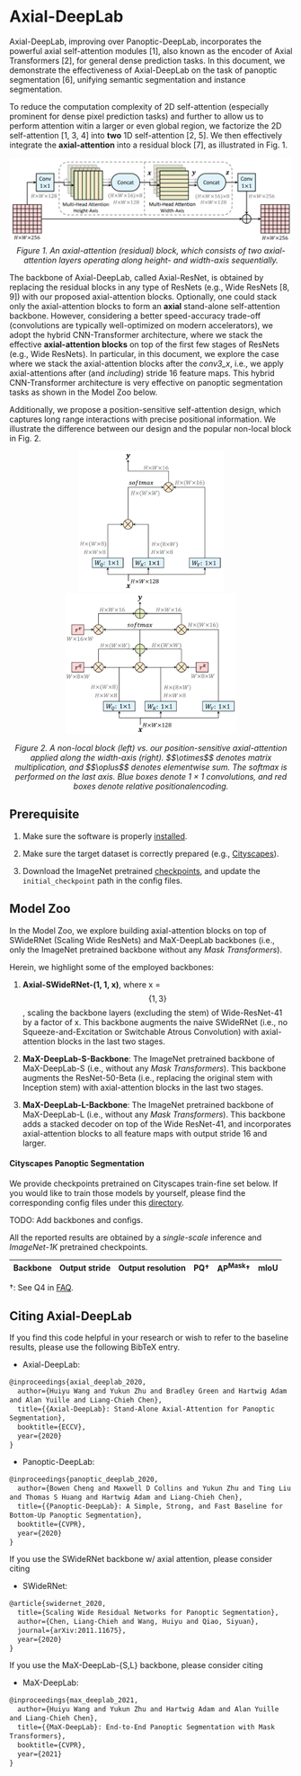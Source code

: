 # Axial-DeepLab

Axial-DeepLab, improving over Panoptic-DeepLab, incorporates the powerful
axial self-attention modules [1], also known as the encoder of Axial
Transformers [2], for general dense prediction tasks. In this document,
we demonstrate the effectiveness of Axial-DeepLab on the task of panoptic
segmentation [6], unifying semantic segmentation and instance segmentation.

To reduce the computation complexity of 2D self-attention (especially
prominent for dense pixel prediction tasks) and further to allow us to
perform attention witin a larger or even global region, we factorize the 2D
self-attention [1, 3, 4] into **two** 1D self-attention [2, 5]. We then
effectively integrate the **axial-attention** into a residual block [7], as
illustrated in Fig. 1.

<p align="center">
   <img src="../img/axial_deeplab/axial_block.png" width=800>
   <br>
   <em>Figure 1. An axial-attention (residual) block, which consists of two
    axial-attention layers operating along height- and width-axis
    sequentially.</em>
</p>

The backbone of Axial-DeepLab, called Axial-ResNet, is obtained by replacing
the residual blocks in any type of ResNets (e.g., Wide ResNets [8, 9]) with
our proposed axial-attention blocks. Optionally, one could stack only the
axial-attention blocks to form an **axial** stand-alone self-attention
backbone. However, considering a better speed-accuracy trade-off
(convolutions are typically well-optimized on modern accelerators), we
adopt the hybrid CNN-Transformer architecture, where we stack the effective
**axial-attention blocks** on top of the first few stages of ResNets (e.g.,
Wide ResNets). In particular, in this document, we explore the case where
we stack the axial-attention blocks after the *conv3_x*, i.e., we apply
axial-attentions after (and *including*) stride 16 feature maps. This
hybrid CNN-Transformer architecture is very effective on panoptic
segmentation tasks as shown in the Model Zoo below.

Additionally, we propose a position-sensitive self-attention design,
which captures long range interactions with precise positional information.
We illustrate the difference between our design and the popular non-local
block in Fig. 2.

<p align="center">
   <img src="../img/axial_deeplab/nonlocal_block.png" height=250>
   <img src="../img/axial_deeplab/position_sensitive_axial_block.png" height=250>
</p>
<center><em>Figure 2. A non-local block (left) vs. our position-sensitive
axial-attention applied along the width-axis (right). $$\otimes$$ denotes
matrix multiplication, and $$\oplus$$ denotes elementwise sum. The softmax
is performed on the last axis. Blue boxes denote 1 × 1 convolutions, and
red boxes denote relative positionalencoding.</em></center>

## Prerequisite

1. Make sure the software is properly [installed](../setup/installation.md).

2. Make sure the target dataset is correctly prepared (e.g.,
[Cityscapes](../setup/cityscapes.md)).

3. Download the ImageNet pretrained
[checkpoints](./imagenet_pretrained_checkpoints.md), and update the
`initial_checkpoint` path in the config files.

## Model Zoo

In the Model Zoo, we explore building axial-attention blocks on top of
SWideRNet (Scaling Wide ResNets) and MaX-DeepLab backbones (i.e., only
the ImageNet pretrained backbone without any *Mask Transformers*).

Herein, we highlight some of the employed backbones:

1. **Axial-SWideRNet-(1, 1, x)**, where x = $$\{1, 3\}$$, scaling the backbone
layers (excluding the stem) of Wide-ResNet-41 by a factor of x. This
backbone augments the naive SWideRNet (i.e., no Squeeze-and-Excitation
or Switchable Atrous Convolution) with axial-attention blocks in the last
two stages.

2. **MaX-DeepLab-S-Backbone**: The ImageNet pretrained backbone of
MaX-DeepLab-S (i.e., without any *Mask Transformers*). This backbone augments
the ResNet-50-Beta (i.e., replacing the original stem with Inception stem)
with axial-attention blocks in the last two stages.

3. **MaX-DeepLab-L-Backbone**: The ImageNet pretrained backbone of
MaX-DeepLab-L (i.e., without any *Mask Transformers*). This backbone adds a
stacked decoder on top of the Wide ResNet-41, and incorporates
axial-attention blocks to all feature maps with output stride 16 and larger.

#### Cityscapes Panoptic Segmentation

We provide checkpoints pretrained on Cityscapes train-fine set below. If you
would like to train those models by yourself, please find the corresponding
config files under this [directory](../../configs/cityscapes/axial_deeplab).

TODO: Add backbones and configs.

All the reported results are obtained by a *single-scale* inference and
*ImageNet-1K* pretrained checkpoints.

Backbone | Output stride | Output resolution | PQ&dagger; | AP<sup>Mask</sup>&dagger; | mIoU
-------- | :-----------: | :---------------: | :---: | :---: | :---:



&dagger;: See Q4 in [FAQ](../faq.md).


## Citing Axial-DeepLab

If you find this code helpful in your research or wish to refer to the baseline
results, please use the following BibTeX entry.

* Axial-DeepLab:

```
@inproceedings{axial_deeplab_2020,
  author={Huiyu Wang and Yukun Zhu and Bradley Green and Hartwig Adam and Alan Yuille and Liang-Chieh Chen},
  title={{Axial-DeepLab}: Stand-Alone Axial-Attention for Panoptic Segmentation},
  booktitle={ECCV},
  year={2020}
}

```

* Panoptic-DeepLab:

```
@inproceedings{panoptic_deeplab_2020,
  author={Bowen Cheng and Maxwell D Collins and Yukun Zhu and Ting Liu and Thomas S Huang and Hartwig Adam and Liang-Chieh Chen},
  title={{Panoptic-DeepLab}: A Simple, Strong, and Fast Baseline for Bottom-Up Panoptic Segmentation},
  booktitle={CVPR},
  year={2020}
}

```

If you use the SWideRNet backbone w/ axial attention, please consider
citing

* SWideRNet:

```
@article{swidernet_2020,
  title={Scaling Wide Residual Networks for Panoptic Segmentation},
  author={Chen, Liang-Chieh and Wang, Huiyu and Qiao, Siyuan},
  journal={arXiv:2011.11675},
  year={2020}
}

```

If you use the MaX-DeepLab-{S,L} backbone, please consider
citing

* MaX-DeepLab:

```
@inproceedings{max_deeplab_2021,
  author={Huiyu Wang and Yukun Zhu and Hartwig Adam and Alan Yuille and Liang-Chieh Chen},
  title={{MaX-DeepLab}: End-to-End Panoptic Segmentation with Mask Transformers},
  booktitle={CVPR},
  year={2021}
}

```
